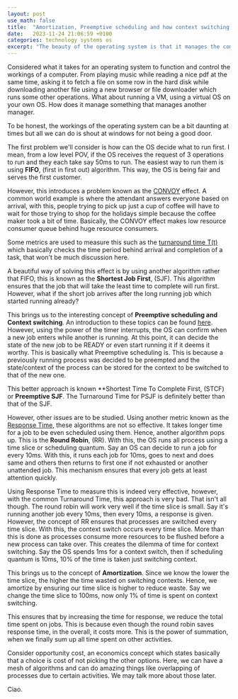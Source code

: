 ```yaml
---
layout: post
use_math: false
title:  "Amortization, Preemptive scheduling and how context switching works"
date:   2023-11-24 21:06:59 +0100
categories: technology systems os
excerpt: "The beauty of the operating system is that it manages the computer almost perfectly, how it runs multiple events together, controls the operating of individual components is based on these little concepts"
---
```



Considered what it takes for an operating system to function and control the workings of a computer. From playing music while reading a nice
pdf at the same time, asking it to fetch a file on some row in the hard disk while downloading another file using a new browser or file downloader which
runs some other operations. What about running a VM, using a virtual OS on your own OS. How does it manage something that manages another manager. 

To be honest, the workings of the operating system can be a bit daunting at times but all we can do is shout at windows for not being a good door.

The first problem we'll consider is how can the OS decide what to run first. I mean, from a low level POV, if the OS receives the request of 3 operations to run and they each take say 50ms to run. The easiest way to run them is using **FIFO**, (first in first out) algorithm. This way, the OS is being fair and serves the first customer. 

However, this introduces a problem known as the <u>CONVOY</u> effect. A common world example is where the attendant answers everyone based on arrival, with this, people trying to pick up just a cup of coffee will have to wait for those trying to shop for the holidays simple because the coffee maker took a bit of time. Basically, the CONVOY effect makes low resource consumer queue behind huge resource consumers.

Some metrics are used to measure this such as the <u>turnaround time T(t)</u> which basically checks the time period behind arrival and completion of a task, that won't be much discussion here.

A beautiful way of solving this effect is by using another algorithm rather that FIFO, this is known as the **Shortest Job First**, (SJF). This algorithm ensures that the job that will take the least time to complete will run first. However, what if the short job arrives after the long running job which started running already?

This brings us to the interesting concept of **Preemptive scheduling and Context switching**. An introduction to these topics can be found [here](https://xpanvictor.github.io/technology/systems/os/2023/10/17/limited-direct-execution.html). However, using the power of the timer interrupts, the OS can confirm when a new job enters while another is running. At this point, it can decide the state of the new job to be READY or even start running it if it deems it worthy. This is basically what Preemptive scheduling is. This is because a previously running process was decided to be preempted and the state/context of the process can be stored for the context to be switched to that of the new one.

This better approach is known **Shortest Time To Complete First, (STCF) or **Preemptive SJF**. The Turnaround Time for PSJF is definitely better than that of the SJF. 

However, other issues are to be studied. Using another metric known as the <u>Response Time</u>, these algorithms are not so effective. It takes longer time for a job to be even scheduled using them. Hence, another algorithm pops up. This is the **Round Robin**, (RR). With this, the OS runs all process using a time slice or scheduling quantum. Say an OS can decide to run a job for every 10ms. With this, it runs each job for 10ms, goes to next and does same and others then returns to first one if not exhausted or another unattended job. This mechanism ensures that every job gets at least attention quickly. 

Using Response Time to measure this is indeed very effective, however, with the common Turnaround Time, this approach is very bad. That isn't all though. The round robin will work very well if the time slice is small. Say it's running another job every 10ms, then every 10ms, a response is given. However, the concept of RR ensures that processes are switched every time slice. With this, the context switch occurs every time slice. More than this is done as processes consume more resources to be flushed before a new process can take over. This creates the dilemma of time for context switching. Say the OS spends 1ms for a context switch, then if scheduling quantum is 10ms, 10% of the time is taken just switching context. 

This brings us to the concept of **Amortization**. Since we know the lower the time slice, the higher the time wasted on switching contexts. Hence, we amortize by ensuring our time slice is higher to reduce waste. Say we change the time slice to 100ms, now only 1% of time is spent on context switching.

This ensures that by increasing the time for response, we reduce the total time spent on jobs. This is because even though the round robin saves response time, in the overall, it costs more. This is the power of summation, when we finally sum up all time spent on other activities. 

Consider opportunity cost, an economics concept which states basically that a choice is cost of not picking the other options. Here, we can have a mesh of algorithms and can do amazing things like overlapping of processes due to certain activities. We may talk more about those later. 

Ciao.